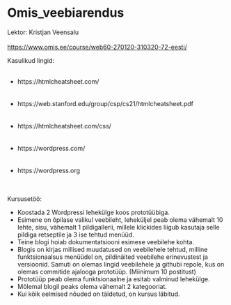 # Omis_veebiarendus

Lektor: Kristjan Veensalu
<br></br>
https://www.omis.ee/course/web60-270120-310320-72-eesti/

Kasulikud lingid: 
<br></br>
<ul>
	<li>https://htmlcheatsheet.com/</li>
	<br></br>
    <li>https://web.stanford.edu/group/csp/cs21/htmlcheatsheet.pdf</li>
	<br></br>
	<li>https://htmlcheatsheet.com/css/</li>
	<br></br>
	<li>https://wordpress.com/</li>
	<br></br>
	<li>https://wordpress.org</li>
	<br></br>
</ul>

Kursusetöö:
<ul>
	<li>Koostada 2 Wordpressi lehekülge koos prototüübiga.</li>
	<li>Esimene on õpilase valikul veebileht, leheküljel peab olema vähemalt 10 lehte, sisu, vähemalt 1 pildigallerii, millele klickides liigub kasutaja selle pildiga retseptile ja 3 ise tehtud menüüd.</li>
	<li>Teine blogi hoiab dokumentatsiooni esimese veebilehe kohta.</li>
	<li>Blogis on kirjas millised muudatused on veebilehele tehtud, milline funktsionaalsus menüüdel on, pildinäited veebilehe 	erinevustest ja versioonid. Samuti on olemas lingid veebilehele ja githubi repole, kus on olemas commitide ajalooga prototüüp.
	(Miinimum 10 postitust)</li>
	<li>Prototüüp peab olema funktsionaalne ja esitab valminud lehekülge.</li>
	<li>Mõlemal blogil peaks olema vähemalt 2 kategooriat.</li>
	<li>Kui kõik eelmised nõuded on täidetud, on kursus läbitud.</li>
</ul>
